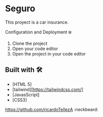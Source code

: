 # Seguro
This proyect is a car insurance.


Configuration and Deployment ❄️
1. Clone the project
2. Open your code editor
3. Open the project in your code editor

## Built with 🛠️

* [HTML 5] 
* [tailwind][https://tailwindcss.com/] 
* [JavasScript] 
* [CSS3]

https://github.com/ricardoTellezA :neckbeard:
